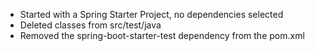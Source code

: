 * Started with a Spring Starter Project, no dependencies selected
* Deleted classes from src/test/java
* Removed the spring-boot-starter-test dependency from the pom.xml